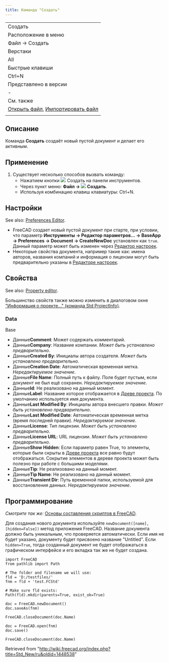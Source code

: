 ```yaml
---
title: Команда "Создать"
---
```

|  |
| --- |
| Создать |
| Расположение в меню |
| Файл → Создать |
| Верстаки |
| All |
| Быстрые клавиши |
| Ctrl+N |
| Представлено в версии |
| - |
| См. также |
| [Открыть файл](/Std_Open/ru "Std Open/ru"), [Импортировать файл](/Std_Import/ru "Std Import/ru") |
|  |

## Описание

Команда **Создать** создаёт новый пустой документ и делает его активным.

## Применение

1. Существует несколько способов вызвать команду:
   * Нажатием кнопки ![](/images/Std_New.svg) Создать на панели инструментов.
   * Через пункт меню: **Файл → ![](/images/Std_New.svg) Создать**.
   * Используя комбинацию клавиш клавиатуры: Ctrl+N.

## Настройки

See also: [Preferences Editor](/Preferences_Editor "Preferences Editor").

* FreeCAD создает новый пустой документ при старте, при условии, что параметр **Инструменты → Редактор параметров... → BaseApp → Preferences → Document → CreateNewDoc** установлен как `true`. Данный параметр может быть изменен через [Редактор настроек](/Preferences_Editor/ru#Документ "Preferences Editor/ru").
* Некоторые свойства документа, например такие как: имена авторов, названия компаний и информация о лицензии могут быть предварительно указаны в [Редакторе настроек](/Preferences_Editor/ru#Документ "Preferences Editor/ru").

## Свойства

See also: [Property editor](/Property_editor "Property editor").

Большинство свойств также можно изменить в диалоговом окне ["Информация о проекте..." (команда Std ProjectInfo)](/Std_ProjectInfo/ru "Std ProjectInfo/ru").

### Data

Base

* Данные**Comment**: Может содержать комментарий.
* Данные**Company**: Название компании. *Может быть установлено предварительно*.
* Данные**Created By**: Инициалы автора создателя. *Может быть установлено предварительно*.
* Данные**Creation Date**: Автоматическая временная метка. *Нередактируемое значение*.
* Данные**File Name**: Полный путь к файлу. Поле будет пустым, если документ не был ещё сохранен. *Нередактируемое значение*.
* Данные**Id**: Не реализовано на данный момент.
* Данные**Label**: Название которое отображается в [Древе проекта](/Tree_view/ru "Tree view/ru"). По умолчанию используется имя документа.
* Данные**Last Modified By**: Инициалы автора внесшего правки. *Может быть установлено предварительно*.
* Данные**Last Modified Date**: Автоматическая временная метка (время последней правки). *Нередактируемое значение*.
* Данные**License**: Тип лицензии. *Может быть установлено предварительно*.
* Данные**License URL**: URL лицензии. *Может быть установлено предварительно*.
* Данные**Show Hidden**: Если параметр равен True, то элементы, которые были скрыты в [Древе проекта](/Tree_view/ru "Tree view/ru") все равно будут отображаться. Сокрытие элементов в дереве проекта может быть полезно при работе с большими моделями.
* Данные**Tip**: Не реализовано на данный момент.
* Данные**Tip Name**: Не реализовано на данный момент.
* Данные**Transient Dir**: Путь временной папки, используемой для восстановления данных. *Нередактируемое значение*.

## Программирование

*Смотрите так же:* [Основы составления скриптов в FreeCAD](/FreeCAD_Scripting_Basics/ru "FreeCAD Scripting Basics/ru").

Для создания нового документа используйте `newDocument([name], [hidden=False])` метод приложения FreeCAD. Название документа должно быть уникальным, что проверяется автоматически. Если имя не будет указано, документу будет присвоено название "Untitled". Если `hidden=True`, тогда созданный документ не будет отображаться в графическом интерфейсе и его вкладка так же не будет создана.

```
import FreeCAD
from pathlib import Path

# The folder and filename we will use:
fld = 'D:/testfiles/'
fnm = fld + 'test.FCStd'

# Make sure fld exists:
Path(fld).mkdir(parents=True, exist_ok=True)

doc = FreeCAD.newDocument()
doc.saveAs(fnm)

FreeCAD.closeDocument(doc.Name)

doc = FreeCAD.open(fnm)
doc.save()

FreeCAD.closeDocument(doc.Name)

```

Retrieved from "<http://wiki.freecad.org/index.php?title=Std_New/ru&oldid=1448538>"